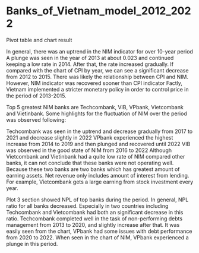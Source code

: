 # Banks_of_Vietnam_model_2012_2022


Pivot table and chart result

In general, there was an uptrend in the NIM indicator for over 10-year period
A plunge was seen in the year of 2013 at about 0.023 and continued keeping a low rate in 2014. After that, the rate increased gradually. If compared with the chart of CPI by year, we can see a significant decrease from 2012 to 2015. There was likely the relationship between CPI and NIM. However, NIM indicator was recovered sooner than CPI indicator
Factly, Vietnam implemented a stricter monetary policy in order to control price in the period of 2013-2015. 

Top 5 greatest NIM banks are Techcombank, VIB, VPbank, Vietcombank and Vietinbank. Some highlights for the fluctuation of NIM over the period was observed following:

Techcombank was seen in the uptrend and decrease gradually from 2017 to 2021 and decrease slightly in 2022
VPbank experienced the highest increase from 2014 to 2019 and then plunged and recovered until 2022
VIB was observed in the good state of NIM from 2016 to 2022
Although Vietcombank and Vietinbank had a quite low rate of NIM compared other banks, it can not conclude that these banks were not operating well. Because these two banks are two banks which has greatest amount of earning assets. Net revenue only includes amount of interest from lending. For example, Vietcombank gets a large earning from stock investment every year. 

Plot 3 section showed NPL of top banks during the period. In general, NPL ratio for all banks decreased. Especially in two countries including Techcombank and Vietcombank had both an significant decrease in this ratio. Techcombank completed well in the task of non-performing debts management from 2013 to 2020, and slightly increase after that. It was easily seen from the chart, VPbank had some issues with debt performance from 2020 to 2022. When seen in the chart of NIM, VPbank experienced a plunge in this period. 




